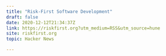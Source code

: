 ```yaml
---
title: "Risk-First Software Development"
draft: false
date: 2020-12-12T21:34:37Z
link: https://riskfirst.org?utm_medium=RSS&utm_source=hune
site: riskfirst.org
topic: Hacker News  

---
```

